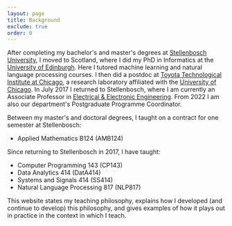 ```yaml
---
layout: page
title: Background
exclude: true
order: 0
---
```


After completing my bachelor's and master's degrees at [Stellenbosch University](http://www.sun.ac.za/), I moved to Scotland, where I did my PhD in Informatics at the [University of Edinburgh](http://web.inf.ed.ac.uk/ilcc). Here I tutored machine learning and natural language processing courses. I then did a postdoc at [Toyota Technological Institute at Chicago](http://www.ttic.edu/), a research laboratory affiliated with the [University of Chicago](https://www.uchicago.edu/). In July 2017 I returned to Stellenbosch, where I am currently an Associate Professor in [Electrical & Electronic Engineering](http://www.ee.sun.ac.za/). From 2022 I am also our department's Postgraduate Programme Coordinator.

Between my master's and doctoral degrees, I taught on a contract for one semester at Stellenbosch:

- Applied Mathematics B124 (AMB124)

Since returning to Stellenbosch in 2017, I have taught:

- Computer Programming 143 (CP143)
- Data Analytics 414 (DatA414)
- Systems and Signals 414 (SS414)
- Natural Language Processing 817 (NLP817)

This website states my teaching philosophy, explains how I developed (and continue to develop) this philosophy, and gives examples of how it plays out in practice in the context in which I teach.
